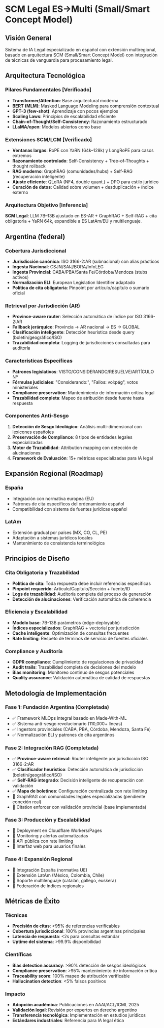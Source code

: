 # SCM Legal ES→Multi (Small/Smart Concept Model)

## Visión General

Sistema de IA Legal especializado en español con extensión multiregional, basado en arquitectura SCM (Small/Smart Concept Model) con integración de técnicas de vanguardia para procesamiento legal.

## Arquitectura Tecnológica

### Pilares Fundamentales [Verificado]
- **Transformer/Attention**: Base arquitectural moderna
- **BERT (MLM)**: Masked Language Modeling para comprensión contextual
- **GPT-3 (few-shot)**: Aprendizaje con pocos ejemplos
- **Scaling Laws**: Principios de escalabilidad eficiente
- **Chain-of-Thought/Self-Consistency**: Razonamiento estructurado
- **LLaMA/open**: Modelos abiertos como base

### Extensiones SCM/LCM [Verificado]
- **Ventanas largas**: RoPE con YaRN (64k–128k) y LongRoPE para casos extremos
- **Razonamiento controlado**: Self-Consistency + Tree-of-Thoughts + thought rollback
- **RAG moderno**: GraphRAG (comunidades/hubs) + Self-RAG (recuperación inteligente)
- **Ajuste eficiente**: QLoRA (NF4, double quant.) + DPO para estilo jurídico
- **Curación de datos**: Calidad sobre volumen + desduplicación + índice externo

### Arquitectura Objetivo [Inferencia]
**SCM Legal**: LLM 7B–13B ajustado en ES-AR + GraphRAG + Self-RAG + cita obligatoria + YaRN 64k, expandible a ES LatAm/EU y multilenguaje.

## Argentina (federal)

### Cobertura Jurisdiccional
- **Jurisdicción canónica**: ISO 3166-2:AR (subnacional) con alias prácticos
- **Ingesta Nacional**: CSJN/SAIJ/BORA/InfoLEG  
- **Ingesta Provincial**: CABA/PBA/Santa Fe/Córdoba/Mendoza (stubs activos)
- **Normalización ELI**: European Legislation Identifier adaptado
- **Política de cita obligatoria**: Pinpoint por artículo/capítulo o sumario oficial

### Retrieval por Jurisdicción (AR)
- **Province-aware router**: Selección automática de índice por ISO 3166-2:AR
- **Fallback jerárquico**: Provincia → AR nacional → ES → GLOBAL  
- **Clasificación inteligente**: Detección heurística desde query (boletín/geográfico/ISO)
- **Trazabilidad completa**: Logging de jurisdicciones consultadas para auditoría

### Características Específicas
- **Patrones legislativos**: VISTO/CONSIDERANDO/RESUELVE/ARTÍCULO Nº
- **Fórmulas judiciales**: "Considerando:", "Fallos: vol:pág", votos ministeriales
- **Compliance preservation**: Mantenimiento de información crítica legal
- **Trazabilidad completa**: Mapeo de atribución desde fuente hasta respuesta

### Componentes Anti-Sesgo
1. **Detección de Sesgo Ideológico**: Análisis multi-dimensional con lexicones españoles
2. **Preservación de Compliance**: 8 tipos de entidades legales especializadas  
3. **Motor de Trazabilidad**: Attribution mapping con detección de alucinaciones
4. **Framework de Evaluación**: 15+ métricas especializadas para IA legal

## Expansión Regional (Roadmap)

### España
- Integración con normativa europea (EU)
- Patrones de cita específicos del ordenamiento español
- Compatibilidad con sistema de fuentes jurídicas español

### LatAm
- Extensión gradual por países (MX, CO, CL, PE)
- Adaptación a sistemas jurídicos locales
- Mantenimiento de consistencia terminológica

## Principios de Diseño

### Cita Obligatoria y Trazabilidad
- **Política de cita**: Toda respuesta debe incluir referencias específicas
- **Pinpoint requerido**: Artículo/Capítulo/Sección + fuente/ID
- **Logs de trazabilidad**: Auditoría completa del proceso de generación
- **Detección de alucinaciones**: Verificación automática de coherencia

### Eficiencia y Escalabilidad
- **Modelo base**: 7B-13B parámetros (edge-deployable)
- **Índices especializados**: GraphRAG + vectorial por jurisdicción
- **Cache inteligente**: Optimización de consultas frecuentes  
- **Rate limiting**: Respeto de términos de servicio de fuentes oficiales

### Compliance y Auditoría
- **GDPR compliance**: Cumplimiento de regulaciones de privacidad
- **Audit trails**: Trazabilidad completa de decisiones del modelo
- **Bias monitoring**: Monitoreo continuo de sesgos potenciales
- **Quality assurance**: Validación automática de calidad de respuestas

## Metodología de Implementación

### Fase 1: Fundación Argentina (Completada)
- ✅ Framework MLOps integral basado en Made-With-ML
- ✅ Sistema anti-sesgo revolucionario (110,000+ líneas)
- ✅ Ingestors provinciales (CABA, PBA, Córdoba, Mendoza, Santa Fe)
- ✅ Normalización ELI y patrones de cita argentinos

### Fase 2: Integración RAG (Completada)
- ✅ **Province-aware retrieval**: Router inteligente por jurisdicción ISO 3166-2:AR
- ✅ **Clasificador heurístico**: Detección automática de jurisdicción (boletín/geográfico/ISO)
- ✅ **Self-RAG integrado**: Decisión inteligente de recuperación con validación
- ✅ **Mapa de boletines**: Configuración centralizada con rate limiting
- 🔄 GraphRAG con comunidades legales especializadas (pendiente conexión real)
- 🔄 Citation enforcer con validación provincial (base implementada)

### Fase 3: Producción y Escalabilidad
- 📅 Deployment en Cloudflare Workers/Pages
- 📅 Monitoring y alertas automatizadas
- 📅 API pública con rate limiting
- 📅 Interfaz web para usuarios finales

### Fase 4: Expansión Regional
- 📅 Integración España (normativa UE)
- 📅 Extensión LatAm (México, Colombia, Chile)
- 📅 Soporte multilenguaje (catalán, gallego, euskera)
- 📅 Federación de índices regionales

## Métricas de Éxito

### Técnicas
- **Precisión de citas**: >95% de referencias verificables
- **Cobertura jurisdiccional**: 100% provincias argentinas principales
- **Latencia de respuesta**: <2s para consultas estándar
- **Uptime del sistema**: >99.9% disponibilidad

### Científicas  
- **Bias detection accuracy**: >90% detección de sesgos ideológicos
- **Compliance preservation**: >95% mantenimiento de información crítica
- **Traceability score**: 100% mapeo de atribución verificable
- **Hallucination detection**: <5% falsos positivos

### Impacto
- **Adopción académica**: Publicaciones en AAAI/ACL/ICML 2025
- **Validación legal**: Revisión por expertos en derecho argentino
- **Transferencia tecnológica**: Implementación en estudios jurídicos
- **Estándares industriales**: Referencia para IA legal ética